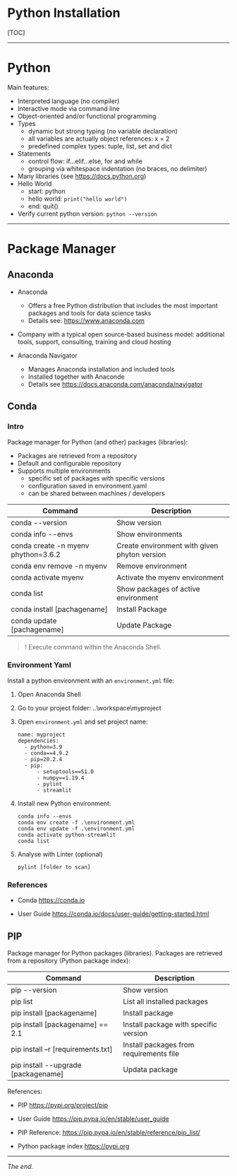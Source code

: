 Python Installation
===============================================================================

[TOC]


-------------------------------------------------------------------------------
# Python

Main features: 
- Interpreted language (no compiler) 
- Interactive mode via command line
- Object-oriented and/or functional programming 
- Types 
  - dynamic but strong typing (no variable declaration) 
  - all variables are actually object references: x = 2 
  - predefined complex types: tuple, list, set and dict 
- Statements 
  - control flow: if…elif…else, for and while 
  - grouping via whitespace indentation (no braces, no delimiter) 
- Many libraries (see https://docs.python.org)
- Hello World
  - start: python 
  - hello world: `print("hello world")` 
  - end: quit() 
- Verify current python version: `python --version`  

-------------------------------------------------------------------------------
# Package Manager

## Anaconda

- Anaconda 
  - Offers a free Python distribution that includes the most important packages and tools for data science tasks 
  - Details see: https://www.anaconda.com

- Company with a typical open source-based business model: additional tools, support, consulting, training and cloud hosting 

- Anaconda Navigator
  - Manages Anaconda installation and included tools 
  - Installed together with Anaconde
  - Details see https://docs.anaconda.com/anaconda/navigator


## Conda

### Intro
Package manager for Python (and other) packages (libraries):
- Packages are retrieved from a repository 
- Default and configurable repository 
- Supports multiple environments 
  - specific set of packages with specific versions 
  - configuration saved in environment.yaml 
  - can be shared between machines / developers 
  

Command                              | Description
------------------------------------ | ---------------------------------------- 
conda --version                      | Show version
conda info --envs                    | Show environments
conda create -n myenv phython=3.6.2  | Create environment with given phyton version
conda env remove -n myenv            | Remove environment
conda activate myenv                 | Activate the myenv environment
conda list                           | Show packages of active environment
conda install [pachagename]          | Install Package 
conda update [pachagename]           | Update Package 

> ! Execute command within the Anaconda Shell.

### Environment Yaml

Install a python environment with an `environment.yml` file:

1. Open Anaconda Shell

2. Go to your project folder:
   ..\workspace\myproject

3. Open `environment.yml` and set project name:
   ```
   name: myproject
   dependencies:
     - python=3.9
     - conda==4.9.2
     - pip=20.2.4
     - pip:
         - setuptools==51.0
         - numpy==1.19.4
         - pylint
         - streamlit
   ```

4. Install new Python environment:
   ```
   conda info --envs
   conda env create -f .\environment.yml
   conda env update -f .\environment.yml
   conda activate python-streamlit
   conda list
   ```

5. Analyse with Linter (optional)
   ```
   pylint [folder to scan]
   ```


### References
- Conda
  https://conda.io

- User Guide
  https://conda.io/docs/user-guide/getting-started.html


## PIP

Package manager for Python packages (libraries). Packages are retrieved from a repository (Python package index): 

Command                              | Description
------------------------------------ | ---------------------------------------- 
pip --version                        | Show version
pip list                             | List all installed packages
pip install [packagename]            | Install package
pip install [packagename] == 2.1     | Install package with specific version
pip install –r [requirements.txt]    | Install packages from requirements file
pip install --upgrade [packagename]  | Updata package

References:
- PIP
  https://pypi.org/project/pip

- User Guide
  https://pip.pypa.io/en/stable/user_guide

- PIP Reference:
  https://pip.pypa.io/en/stable/reference/pip_list/

- Python package index
  https://pypi.org 
  

-------------------------------------------------------------------------------
_The end._

